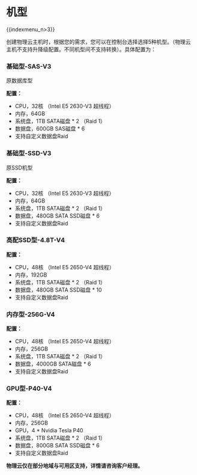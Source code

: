 # 机型

{{indexmenu_n>3}}

创建物理云主机时，根据您的需求，您可以在控制台选择选择5种机型。（物理云主机不支持升降级配置。不同机型间不支持转换）。具体配置为：

### 基础型-SAS-V3

原数据库型

**配置：**

  * CPU，32核 （Intel E5 2630-V3 超线程）
  * 内存，64GB
  * 系统盘，1TB SATA磁盘 * 2 （Raid 1）
  * 数据盘，600GB SAS磁盘 * 6 
  * 支持自定义数据盘Raid


### 基础型-SSD-V3

原SSD机型

**配置：**

  - CPU，32核 （Intel E5 2630-V3 超线程）
  - 内存，64GB
  - 系统盘，1TB SATA磁盘 * 2 （Raid 1）
  - 数据盘，480GB SATA SSD磁盘 * 6 
  - 支持自定义数据盘Raid

### 高配SSD型-4.8T-V4

**配置：**

  - CPU，48核 （Intel E5 2650-V4 超线程）
  - 内存，192GB
  - 系统盘，1TB SATA磁盘 * 2 （Raid 1）
  - 数据盘，480GB SATA SSD磁盘 * 10 
  - 支持自定义数据盘Raid

### 内存型-256G-V4

**配置：**

  - CPU，48核 （Intel E5 2650-V4 超线程）
  - 内存，256GB
  - 系统盘，1TB SATA磁盘 * 2 （Raid 1）
  - 数据盘，4000GB SATA磁盘 * 6 
  - 支持自定义数据盘Raid

### GPU型-P40-V4

**配置：**

  - CPU，48核 （Intel E5 2650-V4 超线程）
  - 内存，256GB
  - GPU，4 * Nvidia Tesla P40
  - 系统盘，1TB SATA磁盘 * 2 （Raid 1）
  - 数据盘，800GB SATA SSD磁盘 * 6 
  - 支持自定义数据盘Raid

**物理云仅在部分地域与可用区支持，详情请咨询客户经理。**

